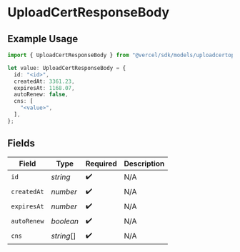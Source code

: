 # UploadCertResponseBody

## Example Usage

```typescript
import { UploadCertResponseBody } from "@vercel/sdk/models/uploadcertop.js";

let value: UploadCertResponseBody = {
  id: "<id>",
  createdAt: 3361.23,
  expiresAt: 1168.07,
  autoRenew: false,
  cns: [
    "<value>",
  ],
};
```

## Fields

| Field              | Type               | Required           | Description        |
| ------------------ | ------------------ | ------------------ | ------------------ |
| `id`               | *string*           | :heavy_check_mark: | N/A                |
| `createdAt`        | *number*           | :heavy_check_mark: | N/A                |
| `expiresAt`        | *number*           | :heavy_check_mark: | N/A                |
| `autoRenew`        | *boolean*          | :heavy_check_mark: | N/A                |
| `cns`              | *string*[]         | :heavy_check_mark: | N/A                |